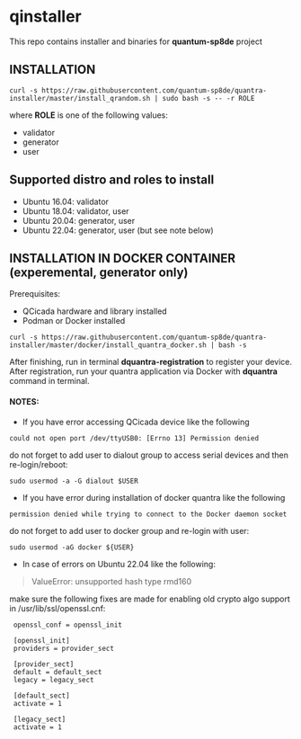 # qinstaller

This repo contains installer and binaries for **quantum-sp8de** project

## INSTALLATION

`curl -s https://raw.githubusercontent.com/quantum-sp8de/quantra-installer/master/install_qrandom.sh | sudo bash -s -- -r ROLE`

where **ROLE** is one of the following values:
* validator
* generator
* user

## Supported distro and roles to install 

* Ubuntu 16.04: validator
* Ubuntu 18.04: validator, user
* Ubuntu 20.04: generator, user
* Ubuntu 22.04: generator, user (but see note below)

## INSTALLATION IN DOCKER CONTAINER (experemental, generator only)

Prerequisites:

* QCicada hardware and library installed
* Podman or Docker installed

`curl -s https://raw.githubusercontent.com/quantum-sp8de/quantra-installer/master/docker/install_quantra_docker.sh | bash -s`

After finishing, run in terminal **dquantra-registration** to register your device.
After registration, run your quantra application via Docker with **dquantra** command in terminal.

#### NOTES:
* If you have error accessing QCicada device like the following

`could not open port /dev/ttyUSB0: [Errno 13] Permission denied`

do not forget to add user to dialout group to access serial devices and then re-login/reboot:

`sudo usermod -a -G dialout $USER`

* If you have error during installation of docker quantra like the following

`permission denied while trying to connect to the Docker daemon socket`

do not forget to add user to docker group and re-login with user:

`sudo usermod -aG docker ${USER}`

* In case of errors on Ubuntu 22.04 like the following:

 > ValueError: unsupported hash type rmd160

make sure the following fixes are made for enabling
old crypto algo support in /usr/lib/ssl/openssl.cnf:

```
 openssl_conf = openssl_init

 [openssl_init]
 providers = provider_sect

 [provider_sect]
 default = default_sect
 legacy = legacy_sect

 [default_sect]
 activate = 1

 [legacy_sect]
 activate = 1
```
